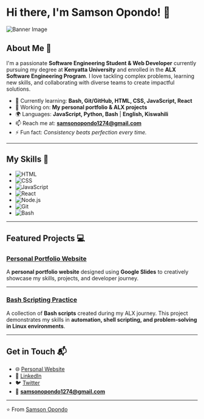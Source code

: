 # Hi there, I'm Samson Opondo! 👋  

![Banner Image](https://github.com/your-username/your-repo/blob/main/banner.png)  

## About Me 🚀  

I'm a passionate **Software Engineering Student & Web Developer** currently pursuing my degree at **Kenyatta University** and enrolled in the **ALX Software Engineering Program**. I love tackling complex problems, learning new skills, and collaborating with diverse teams to create impactful solutions.  

- 🌱 Currently learning: **Bash, Git/GitHub, HTML, CSS, JavaScript, React**  
- 🔭 Working on: **My personal portfolio & ALX projects**  
- 🌍 Languages: **JavaScript, Python, Bash** | **English, Kiswahili**  
- 📫 Reach me at: **samsonopondo1274@gmail.com**  
- ⚡ Fun fact: *Consistency beats perfection every time.*  

---

## My Skills 🧠  

- ![HTML](https://img.shields.io/badge/-HTML-E34F26?style=flat-square&logo=html5&logoColor=white)  
- ![CSS](https://img.shields.io/badge/-CSS-1572B6?style=flat-square&logo=css3&logoColor=white)  
- ![JavaScript](https://img.shields.io/badge/-JavaScript-F7DF1E?style=flat-square&logo=javascript&logoColor=black)  
- ![React](https://img.shields.io/badge/-React-61DAFB?style=flat-square&logo=react&logoColor=black)  
- ![Node.js](https://img.shields.io/badge/-Node.js-339933?style=flat-square&logo=node.js&logoColor=white)  
- ![Git](https://img.shields.io/badge/-Git-F05032?style=flat-square&logo=git&logoColor=white)  
- ![Bash](https://img.shields.io/badge/-Bash-4EAA25?style=flat-square&logo=gnu-bash&logoColor=white)  

---

## Featured Projects 💻  

### [Personal Portfolio Website](https://sites.google.com/d/1bZNLbrs-AVekHWbNp9iziGJx6dAbL5zX/p/1mHwANnND5pYWwEK-r6svsVsdrD--P2k6/edit?pli=1)  

A **personal portfolio website** designed using **Google Slides** to creatively showcase my skills, projects, and developer journey.  

---

### [Bash Scripting Practice](https://github.com/your-username/bash-practice)  

A collection of **Bash scripts** created during my ALX journey. This project demonstrates my skills in **automation, shell scripting, and problem-solving in Linux environments**.  

---

## Get in Touch 📬  

- 🌐 [Personal Website](https://sites.google.com/d/1bZNLbrs-AVekHWbNp9iziGJx6dAbL5zX/p/1mHwANnND5pYWwEK-r6svsVsdrD--P2k6/edit?pli=1)  
- 💼 [LinkedIn](https://www.linkedin.com/in/samson-opondo-29b101287/)  
- 🐦 [Twitter](https://x.com/Samso_001)  
- 📧 **samsonopondo1274@gmail.com**  

---

⭐️ From [Samson Opondo](https://github.com/your-username)  
